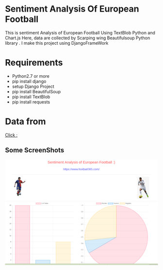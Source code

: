 # Sentiment Analysis Of European Football

This is sentiment Analysis of European Football Using TextBlob Python and Chart.js
Here, data are collected by Scarping wing Beautifulsoup Python library .
I make this project using DjangoFrameWork

# Requirements
* Python2.7 or more
* pip install django
* setup Django Project
* pip install BeautifulSoup
* pip install TextBlob
* pip install  requests

# Data from
[Click :](https://www.football365.com/)

## Some ScreenShots
![Images](1.png)
![image2](2.png)
